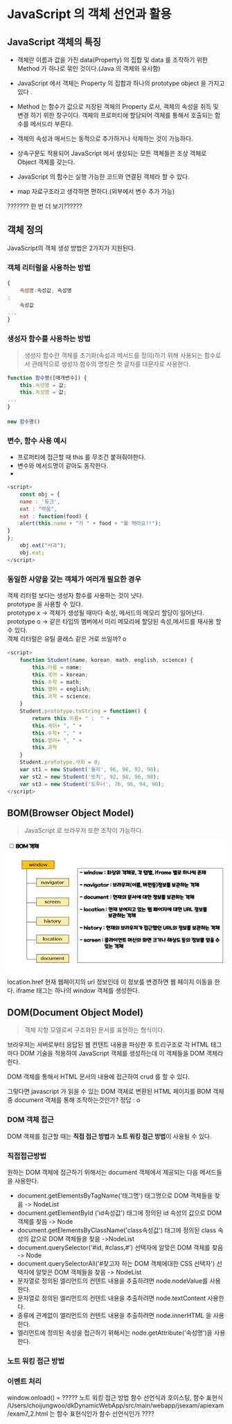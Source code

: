 # JavaScript 의 객체 선언과 활용

## JavaScript 객체의 특징

- 객체란 이름과 값을 가진 data(Property) 의 집합 및 data 를 조작하기 위한 Method 가 하나로 묶인 것이다.(Java 의 객체와 유사함)

- JavaScript 에서 객체는 Property 의 집합과 하나의 prototype object 을 가지고 있다 .
- Method 는 함수가 값으로 저장된 객체의 Property 로서, 객체의 속성을 취득 및 변경 하기 위한 창구이다. 객체의 프로퍼티에 할당되어 객체를 통해서 호출되는 함수를 메서드라 부른다.
- 객체의 속성과 메서드는 동적으로 추가하거나 삭제하는 것이 가능하다.
- 상속구문도 적용되어 JavaScript 에서 생성되는 모든 객체들은 조상 객체로 Object 객체를 갖는다.
- JavaScript 의 함수는 실행 가능한 코드와 연결된 객체라 할 수 있다.
- map 자료구조라고 생각하면 편하다.(외부에서 변수 추가 가능)

??????? 한 번 더 보기??????

## 객체 정의

JavaScript의 객체 생성 방법은 2가지가 지원된다.

### 객체 리터럴을 사용하는 방법

```javascript
{
    속성명:속성값, 속성명
:
    속성값
...
}
```

### 생성자 함수를 사용하는 방법

> 생성자 함수란 객체를 초기화(속성과 메서드를 정의)하기 위해 사용되는 함수로서 관례적으로 생성자 함수의 명칭은 첫 글자를 대문자로 사용한다.

````javascript
function 함수명([매개변수]) {
    this.속성명 = 값;
    this.속성명 = 값;
...
}

new 함수명()
````

### 변수, 함수 사용 예시

- 프로퍼티에 접근할 때 this 를 무조건 붙혀줘야한다.
- 변수와 메서드명이 같아도 동작한다.
-

```js
<script>
    const obj = {
    name : '듀크',
    eat : "먹음",
    eat : function(food) {
    alert(this.name + "가 " + food + "를 먹어요!!");
}
};
    obj.eat("사과");
    obj.eat;
</script>
```

### 동일한 사양을 갖는 객체가 여러개 필요한 경우

객체 리터럴 보다는 생성자 함수를 사용하는 것이 낫다.<br>
prototype 을 사용할 수 있다.<br>
prototype x -> 객체가 생성될 때마다 속성, 메서드의 메모리 할당이 일어난다.<br>
prototype o -> 같은 타입의 멤버에서 미리 메모리에 할당된 속성,메서드를 재사용 할 수 있다.<br>
객체 리터럴은 유틸 클래스 같은 거로 쓰일까? o
```js
<script>
    function Student(name, korean, math, english, science) {
        this.이름 = name;
        this.국어 = korean;
        this.수학 = math;
        this.영어 = english;
        this.과학 = science;
    }
    Student.prototype.toString = function() {
        return this.이름+ " :  " +
        this.국어+ ", " +
        this.수학+ ", " +
        this.영어+ ", " +
        this.과학
    }
    Student.prototype.사회 = 0;
    var st1 = new Student('둘리', 96, 98, 92, 98);
    var st2 = new Student('또치', 92, 98, 96, 98);
    var st3 = new Student('도우너', 76, 96, 94, 90);
</script>
```

## BOM(Browser Object Model)
> JavaScript 로 브라우저 또한 조작이 가능하다.

![img.png](img.png)
location.href 현재 웹페이지의 url 정보인데 이 정보를 변경하면 웹 페이지 이동을 한다. 
iframe 태그는 하나의 window 객체를 생성한다.

## DOM(Document Object Model)
> 객체 지향 모델로써 구조화된 문서를 표현하는 형식이다.

브라우저는 서버로부터 응답된 웹 컨텐트 내용을 파싱한 후 트리구조로 각 HTML 태그마다 DOM 기술을 적용하여 JavaScript 객체를 생성하는데 이 객체들을 DOM 객체라 한다.

DOM 객체를 통해서 HTML 문서의 내용에 접근하여 crud 를 할 수 있다.

그렇다면 javascript 가 읽을 수 있는 DOM 객체로 변환된 HTML 페이지를 BOM 객체 중 document 객체를 통해  조작하는것인가?
정답 : o

### DOM 객체 접근
DOM 객체를 접근할 때는 **직접 접근 방법**과 **노트 워킹 접근 방법**이 사용될 수 있다.

### 직접접근방법
원하는 DOM 객체에 접근하기 위해서는 document 객체에서 제공되는 다음 메서드들을 사용한다.
- document.getElementsByTagName('태그명') 태그명으로 DOM 객체들을 찾음 -> NodeList
- document.getElementById ('id속성값') 태그에 정의된 id 속성의 값으로 DOM 객체를 찾음 -> Node
- document.getElementsByClassName('class속성값') 태그에 정의된 class 속성의 값으로 DOM 객체들을 찾음 ->NodeList
- document.querySelector('#id, #class,#') 선택자에 알맞은 DOM 객체를 찾음 -> Node
- document.querySelectorAll('#찾고자 하는 DOM 객체에대한 CSS 선택자') 선택자에 알맞은 DOM 객체들을 찾음 -> NodeList
- 문자열로 정의된 엘리먼트의 컨텐트 내용을 추출하려면 node.nodeValue를 사용한다.
- 문자열로 정의된 엘리먼트의 컨텐트 내용을 추출하려면 node.textContent 사용한다.
- 종류에 관계없이 엘리먼트의 컨텐트 내용을 추출하려면 node.innerHTML 을 사용한다.
- 엘리먼트에 정의된 속성을 접근하기 위해서는 node.getAttribute('속성명')을 사용한다.
### 노트 워킹 접근 방법


### 이벤트 처리
window.onload() = 
?????
노트 워킹 접근 방법
함수 선언식과 호이스팅, 함수 표현식
/Users/choijungwoo/dkDynamicWebApp/src/main/webapp/jsexam/apiexam/exam7_2.html 는 함수 표현식인가 함수 선언식인가
????
